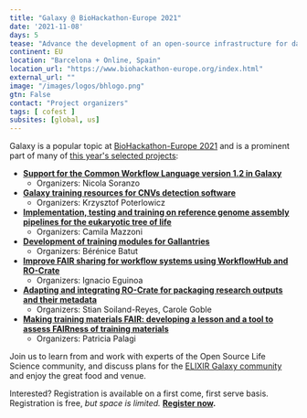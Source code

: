 ```yaml
---
title: "Galaxy @ BioHackathon-Europe 2021"
date: '2021-11-08'
days: 5
tease: "Advance the development of an open-source infrastructure for data integration"
continent: EU
location: "Barcelona + Online, Spain"
location_url: "https://www.biohackathon-europe.org/index.html"
external_url: ""
image: "/images/logos/bhlogo.png"
gtn: False
contact: "Project organizers"
tags: [ cofest ]
subsites: [global, us]
---
```


Galaxy is a popular topic at [BioHackathon-Europe 2021](https://www.biohackathon-europe.org/index.html) and is a prominent part of many of [this year's selected projects](https://biohackathon-europe.org/projects.html):

* **[Support for the Common Workflow Language version 1.2 in Galaxy](https://github.com/elixir-europe/biohackathon-projects-2021/tree/master/projects/37)**
    * Organizers: Nicola Soranzo
* **[Galaxy training resources for CNVs detection software](https://github.com/elixir-europe/biohackathon-projects-2021/tree/master/projects/34)**
    * Organizers: Krzysztof Poterlowicz
* **[Implementation, testing and training on reference genome assembly pipelines for the eukaryotic tree of life](https://github.com/elixir-europe/biohackathon-projects-2021/tree/master/projects/33)**
    * Organizers: Camila Mazzoni
* **[Development of training modules for Gallantries](https://github.com/elixir-europe/biohackathon-projects-2021/tree/master/projects/10)**
    * Organizers: Bérénice Batut
* **[Improve FAIR sharing for workflow systems using WorkflowHub and RO-Crate](https://github.com/elixir-europe/biohackathon-projects-2021/tree/master/projects/11)**
    * Organizers: Ignacio Eguinoa
* **[Adapting and integrating RO-Crate for packaging research outputs and their metadata](https://github.com/elixir-europe/biohackathon-projects-2021/tree/master/projects/24)**
    * Organizers: Stian Soiland-Reyes, Carole Goble
* **[Making training materials FAIR: developing a lesson and a tool to assess FAIRness of training materials](https://github.com/elixir-europe/biohackathon-projects-2021/tree/master/projects/25)**
    * Organizers: Patricia Palagi

Join us to learn from and work with experts of the Open Source Life Science community, and discuss plans for the [ELIXIR Galaxy community](https://elixir-europe.org/communities/galaxy) and enjoy the great food and venue.

Interested? Registration is available on a first come, first serve basis. Registration is free, *but space is limited.* **[Register now](https://www.biohackathon-europe.org/registration.html).**

